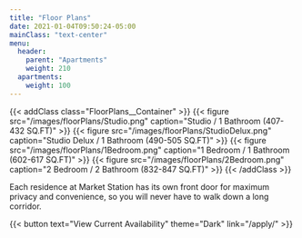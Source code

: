 ```yaml
---
title: "Floor Plans"
date: 2021-01-04T09:50:24-05:00
mainClass: "text-center"
menu:
  header:
    parent: "Apartments"
    weight: 210
  apartments:
    weight: 100
---
```


{{< addClass class="FloorPlans__Container" >}}
  {{< figure src="/images/floorPlans/Studio.png" caption="Studio / 1 Bathroom (407-432 SQ.FT)" >}}
  {{< figure src="/images/floorPlans/StudioDelux.png" caption="Studio Delux / 1 Bathroom (490-505 SQ.FT)" >}}
  {{< figure src="/images/floorPlans/1Bedroom.png" caption="1 Bedroom / 1 Bathroom (602-617 SQ.FT)" >}}
  {{< figure src="/images/floorPlans/2Bedroom.png" caption="2 Bedroom / 2 Bathroom (832-847 SQ.FT)" >}}
{{< /addClass >}}


Each residence at Market Station has its own front door for maximum privacy
and convenience, so you will never have to walk down a long corridor.

{{< button text="View Current Availability" theme="Dark" link="/apply/" >}}
